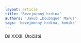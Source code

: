 ```yaml
---
layout: article
title: 'Bezejmenný hrdina'
authors: 'Jakub „boubaque“ Maruš'
tags: 'bezejmenný hrdina, komiks'
---
```


Díl XXXII. Útočiště
